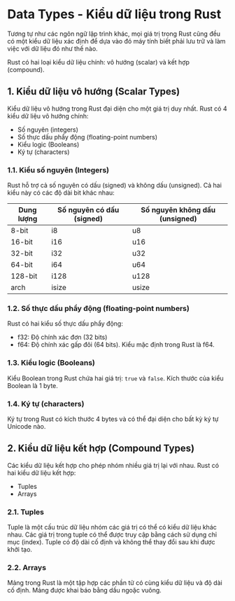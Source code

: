 # Data Types - Kiểu dữ liệu trong Rust

Tương tự như các ngôn ngữ lập trình khác, mọi giá trị trong Rust cũng đều có một kiểu dữ liệu xác định để dựa vào đó máy tính biết phải lưu trữ và làm việc với dữ liệu đó như thế nào.

Rust có hai loại kiểu dữ liệu chính: vô hướng (scalar) và kết hợp (compound).

## 1. Kiểu dữ liệu vô hướng (Scalar Types)
Kiểu dữ liệu vô hướng trong Rust đại diện cho một giá trị duy nhất. Rust có 4 kiểu dữ liệu vô hướng chính:
- Số nguyên (integers)
- Số thực dấu phẩy động (floating-point numbers)
- Kiểu logic (Booleans)
- Ký tự (characters)

### 1.1. Kiểu số nguyên (Integers)
Rust hỗ trợ cả số nguyên có dấu (signed) và không dấu (unsigned). Cả hai kiểu này có các độ dài bit khác nhau:

| Dung lượng | Số nguyên có dấu (signed) | Số nguyên không dấu (unsigned) |
| ---------- | ------------------------- | ----------------------------- |
| 8-bit      | i8                        | u8                            |
| 16-bit     | i16                       | u16                           |
| 32-bit     | i32                       | u32                           |
| 64-bit     | i64                       | u64                           |
| 128-bit    | i128                      | u128                          |
| arch       | isize                     | usize                         |

### 1.2. Số thực dấu phẩy động (floating-point numbers)
Rust có hai kiểu số thực dấu phẩy động:
- f32: Độ chính xác đơn (32 bits)
- f64: Độ chính xác gấp đôi (64 bits). Kiểu mặc định trong Rust là f64.

### 1.3. Kiểu logic (Booleans)
Kiểu Boolean trong Rust chứa hai giá trị: `true` và `false`. Kích thước của kiểu Boolean là 1 byte.

### 1.4. Ký tự (characters)
Ký tự trong Rust có kích thước 4 bytes và có thể đại diện cho bất kỳ ký tự Unicode nào.

## 2. Kiểu dữ liệu kết hợp (Compound Types)
Các kiểu dữ liệu kết hợp cho phép nhóm nhiều giá trị lại với nhau. Rust có hai kiểu dữ liệu kết hợp:
- Tuples
- Arrays

### 2.1. Tuples
Tuple là một cấu trúc dữ liệu nhóm các giá trị có thể có kiểu dữ liệu khác nhau. Các giá trị trong tuple có thể được truy cập bằng cách sử dụng chỉ mục (index). Tuple có độ dài cố định và không thể thay đổi sau khi được khởi tạo.

### 2.2. Arrays
Mảng trong Rust là một tập hợp các phần tử có cùng kiểu dữ liệu và độ dài cố định. Mảng được khai báo bằng dấu ngoặc vuông.

